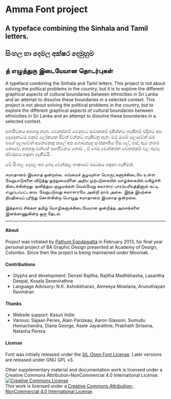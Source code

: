 # Amma Font project

## A typeface combining the Sinhala and Tamil letters.
## සිංහල හා දෙමල අක්ෂර දෙමුහුම
## த் எழுத்துரு இடையேயான தொடர்புகள்

A typeface combining the Sinhala and Tamil letters. This project is not about solving the political problems in the country, but it is to explore the different graphical aspects of cultural boundaries between ethnicities in Sri Lanka and an attempt to dissolve these boundaries in a selected context. This project is not about solving the political problems in the country, but to explore the different graphical aspects of cultural boundaries between ethnicities in Sri Lanka and an attempt to dissolve these boundaries in a selected context.

සහජීවනය අපහසු නැත. වෙනස්කම් වෙනුවට සමානකම් දකින්නට හැකිනම් එදිනට අප දෙදෙනාටම එකම ලෝකයක ජීවත් වන්නට හැකිවනු ඇත. මම ඔබේ ලොවේත් ඔබ මගේ ලොවෙත් අනෙකෙකු කලේ අප ගොඩනැගූ සංස්කෘතිය මිස ලේ, මස්, ඇට නහර නොවේ. අපහසු වන්නේ සහජීවනය නොව , ඒ බෙදා වෙන්කරන වෙනස්කම් වල සැබෑ ස්වරූපය හඳුනා ගැනීමයි.

මේ සිංහල දෙමල අප බෙදා වෙන්කළ භාෂාවේ බාධකය හඳුනා ගැනීමක්.

சமாதானம் இயலாத ஒன்றல்ல. எம்மைச் சூழவுள்ள பொருட்களுக்கிடையே உள்ள வேறுபாடுகளை விடுத்து ஒற்றுமையினை அறிய முற்படுகையில் வாழ்க்கையில் மகிழ்ச்சி கிடைக்கின்றது. தனித்துவ குழுமங்கள் வெவ்வேறு கலாசார பாரம்பரியத்தினால் கட்டி எழுப்பப்பட்டவை. வேறுபடுவது கலாசாரமே அன்றி நாம் அல்ல. இந்த இயற்கை நியதியைப் புரிந்து கொள்கின்ற பொழுது சமாதானம் இயலாத ஒன்றல்ல.

இத்தளம் சிங்கள தமிழ் மொழிகளுக்கிடையேயான ஒன்றித்த அம்சங்களை இனங்காணுகின்ற ஒரு தேடல்.

***

#### About
Project was initiated by [Pathum Egodawatta](http://pathumego.org) in February 2013, for final year personal project of BA Graphic Design presented at Academy of Design, Colombo. Since then the project is being maintained under Mooniak.

#### Contributions
- Glyphs and development: Denzel Rajitha, Rajitha Madhbhasha, Lasantha Deepal, Kosala Senevirathne
- Language Advisory: N.K. Ashokbharan, Amreeya Mowlana, Arunothayan Ravindran

#### Thanks
- Website support: Kasun Indie
- Various: Sajaan Peries, Alain Parizeau, Aaron Glasson, Sumudu Hemachandra, Diana George, Asele Jayarathne, Prabhath Sirisena, Natasha Perera

#### License
Font was initially released under the [SIL Open Font License](https://opensource.org/licenses/OFL-1.1). Later versions are released under GNU GPL v3.

Other supplementary material and documentation work is licensed under a Creative Commons Attribution-NonCommercial 4.0 International License.
<a rel="license" href="http://creativecommons.org/licenses/by-nc/4.0/"><img alt="Creative Commons License" style="border-width:0" src="https://i.creativecommons.org/l/by-nc/4.0/80x15.png" /></a><br />This work is licensed under a <a rel="license" href="http://creativecommons.org/licenses/by-nc/4.0/">Creative Commons Attribution-NonCommercial 4.0 International License</a>.
